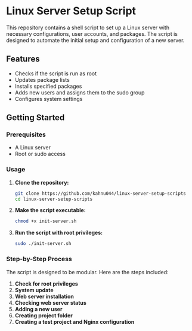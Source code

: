 # Linux Server Setup Script

This repository contains a shell script to set up a Linux server with necessary configurations, user accounts, and packages. The script is designed to automate the initial setup and configuration of a new server.

## Features

- Checks if the script is run as root
- Updates package lists
- Installs specified packages
- Adds new users and assigns them to the sudo group
- Configures system settings

## Getting Started

### Prerequisites

- A Linux server
- Root or sudo access

### Usage

1. **Clone the repository:**

    ```bash
    git clone https://github.com/kahnu044/linux-server-setup-scripts
    cd linux-server-setup-scripts
    ```

2. **Make the script executable:**

    ```bash
    chmod +x init-server.sh
    ```

3. **Run the script with root privileges:**

    ```bash
    sudo ./init-server.sh
    ```

### Step-by-Step Process

The script is designed to be modular. Here are the steps included:

1. **Check for root privileges**
2. **System update**
3. **Web server installation**
4. **Checking web server status**
5. **Adding a new user**
6. **Creating project folder**
7. **Creating a test project and Nginx configuration**